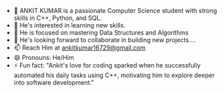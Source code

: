 - 👋 ANKIT KUMAR is a passionate Computer Science student with strong skills in C++, Python, and SQL.
- 👀 He's interested in learning new skills.
- 🌱 He is focused on mastering Data Structures and Algorithms
- 💞️ He's looking forward to collaborate in building new projects....
- 📫 Reach Him at ankitkumar16729@gmail.com
- 😄 Pronouns: He/Him
- ⚡ Fun fact: "Ankit's love for coding sparked when he successfully automated his daily tasks using C++, motivating him to explore deeper into software development."
